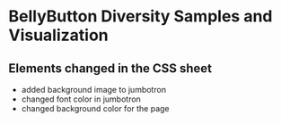 # BellyButton Diversity Samples and Visualization 
## Elements changed in the CSS sheet
- added background image to jumbotron
- changed font color in jumbotron 
- changed background color for the page 

